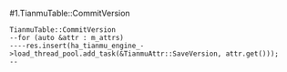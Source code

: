 #1.TianmuTable::CommitVersion

```
TianmuTable::CommitVersion
--for (auto &attr : m_attrs)
----res.insert(ha_tianmu_engine_->load_thread_pool.add_task(&TianmuAttr::SaveVersion, attr.get()));
--
```
